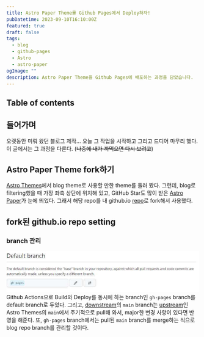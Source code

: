 ```yaml
---
title: Astro Paper Theme를 Github Pages에서 Deploy하자!
pubDatetime: 2023-09-10T16:10:00Z
featured: true
draft: false
tags:
  - blog
  - github-pages
  - Astro
  - astro-paper
ogImage: ""
description: Astro Paper Theme을 Github Pages에 배포하는 과정을 담았습니다.
---
```


## Table of contents

## 들어가며

오랫동안 미뤄 왔던 블로그 제작... 오늘 그 작업을 시작하고 그리고 드디어 마무리 했다.
이 글에서는 그 과정을 다룬다. (~~나중에 내가 까먹으면 다시 보려고~~)

## Astro Paper Theme fork하기

[Astro Themes](https://astro.build/themes/?search=)에서 blog theme로 사용할 만한 theme를 둘러 봤다.
그런데, blog로 filtering했을 때 가장 좌측 상단에 위치해 있고, GitHub Star도 많이 받은 [Astro Paper](https://github.com/satnaing/astro-paper)가 눈에 띄었다.
그래서 해당 repo를 내 github.io [repo](https://github.com/gyunseo/gyunseo.github.io)로 fork해서 사용했다.

## fork된 github.io repo setting

### branch 관리

![](/public/image/deploy-astro-paper-on-gh-1694966803545.jpeg)
Github Actions으로 Build와 Deploy를 동시에 하는 branch인 `gh-pages` branch를 default branch로 두었다.
그리고, [downstream](https://github.com/gyunseo/gyunseo.github.io)의 `main` branch는 [upstream](https://github.com/satnaing/astro-paper)인 Astro Themes의 `main`에서 주기적으로 pull해 와서, major한 변경 사항이 있다면 반영을 해준다.
또, `gh-pages` branch에서는 pull된 `main` branch를 merge하는 식으로 blog repo branch를 관리할 것이다.

###
